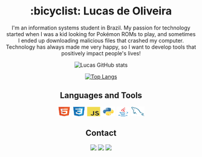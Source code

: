 <div align="center">
  <h1>:bicyclist: Lucas de Oliveira</h1>

  <p>I'm an information systems student in Brazil. My passion for technology started when I was a kid looking for Pokémon ROMs to play, and sometimes I ended up downloading malicious files that crashed my computer. Technology has always made me very happy, so I want to develop tools that positively impact people's lives!</p>

  <img src="https://github-readme-stats.vercel.app/api?username=lucassoliveiraa&show_icons=true&theme=" alt="Lucas GitHub stats">

  [![Top Langs](https://github-readme-stats.vercel.app/api/top-langs/?username=lucassoliveiraa&layout=compact)](https://github.com/lucassoliveiraa/github-readme-stats)

  <h2>Languages and Tools</h2>

  <div>
    <a href = "https://www.w3schools.com/html/default.asp" target = "_blank"><img alt="html" height="25" width="35" src="https://raw.githubusercontent.com/devicons/devicon/master/icons/html5/html5-original.svg"/></a>
    <a href = "https://www.w3schools.com/css/default.asp" target = "_blank"><img alt="css" height="25" width="35" src="https://raw.githubusercontent.com/devicons/devicon/master/icons/css3/css3-original.svg" /></a>
    <a href = "https://developer.mozilla.org/pt-BR/docs/Web/JavaScript" target = "_blank"><img alt="javascript" height="25" width="35" src="https://raw.githubusercontent.com/devicons/devicon/master/icons/javascript/javascript-original.svg"/></a>
     <a href = "https://www.python.org/" target = "_blank"><img alt="python" height="25" width="35" src="https://raw.githubusercontent.com/devicons/devicon/master/icons/python/python-original.svg"/></a>
    <a href = "https://www.java.com/pt-BR/" target = "_blank"><img alt="java" height="25" width="35" src="https://raw.githubusercontent.com/devicons/devicon/master/icons/java/java-original.svg"/></a>
    <a href = "https://www.mysql.com/" target = "_blank"><img alt="mysql" height="25" width="35" src="https://raw.githubusercontent.com/devicons/devicon/master/icons/mysql/mysql-original.svg"/></a>

  </div>

  <h2>Contact</h2>

  <div>
    <a href="mailto:luska.soliver7@gmail.com"><img src="https://img.shields.io/badge/Gmail-D14836?style=for-the-badge&logo=gmail&logoColor=white" target="_blank"></a>
    <a href="mailto:lucassdeoliveira@outlook.com.br"><img src="https://img.shields.io/badge/Microsoft_Outlook-0078D4?style=for-the-badge&logo=microsoft-outlook&logoColor=white" target="_blank"></a>
    <a href="https://www.linkedin.com/in/lucas-de-oliveira-b39b41206/"><img src="https://img.shields.io/badge/LinkedIn-0077B5?style=for-the-badge&logo=linkedin&logoColor=white" target="_blank"></a>
  </div>
</div>
